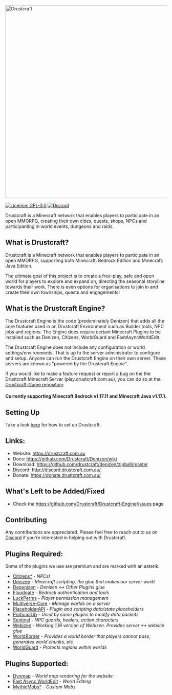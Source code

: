 <img src="https://drustcraft.com.au/images/brand.png" alt="Drustcraft" width="600"/>


[![License: GPL-3.0](https://img.shields.io/github/license/Drustcraft/Drustcraft?color=blue)](LICENSE)
[![Discord](https://img.shields.io/discord/782787130334248973.svg?color=%237289da&label=discord)](http://discord.drustcraft.com.au/)

Drustcraft is a Minecraft network that enables players to participate in an open MMORPG, creating their own cities, quests, shops, NPCs and participanting in world events, dungeons and raids.

## What is Drustcraft?
Drustcraft is a Minecraft network that enables players to participate in an open MMORPG, supporting both Minecraft: Bedrock Edition and Minecraft: Java Edition.

The ultimate goal of this project is to create a free-play, safe and open world for players to explore and expand on, directing the seasonal storyline towards their work. There is even options for organisations to join in and create their own townships, quests and engagements!

## What is the Drustcraft Engine?
The Drustcraft Engine is the code (predominately Denizen) that adds all the core features used in an Drustcraft Environment such as Builder tools, NPC jobs and regions. The Engine does require certain Minecraft Plugins to be installed such as Denizen, Citizens, WorldGuard and FastAsyncWorldEdit.

The Drustcraft Engine does not include any configuration or world settings/environments. That is up to the server administrator to configure and setup. Anyone can run the Drustcraft Engine on their own server. These servers are known as "powered by the Drustcraft Engine".

If you would like to make a feature request or report a bug on the the Drustcraft Minecraft Server (play.drustcraft.com.au), you can do so at the [Drustcraft-Game repository](https://github.com/Drustcraft/Drustcraft-Game/issues/new/choose)


#### Currently supporting Minecraft Bedrock v1.17.11 and Minecraft Java v1.17.1.

## Setting Up
Take a look [here](https://github.com/Drustcraft/Drustcraft/wiki#Setup) for how to set up Drustcraft.

## Links:
- Website: https://drustcraft.com.au
- Docs: https://github.com/Drustcraft/Denizen/wiki
- Download: https://github.com/drustcraft/denizen/zipball/master
- Discord: http://discord.drustcraft.com.au/
- Donate: https://donate.drustcraft.com.au/

## What's Left to be Added/Fixed
- Check the https://github.com/Drustcraft/Drustcraft-Engine/issues page

## Contributing
Any contributions are appreciated. Please feel free to reach out to us on [Discord](http://discord.drustcraft.com.au/) if
you're interested in helping out with Drustcraft.

## Plugins Required:
Some of the plugins we use are premium and are marked with an asterik.

- [Citizens*](https://www.spigotmc.org/resources/citizens.13811/) - *NPCs!*
- [Denizen](https://www.spigotmc.org/resources/denizen.21039/) - *Minecraft scripting, the glue that makes our server work!*
- [Depenizen](https://github.com/DenizenScript/Depenizen/blob/master/README.md) - *Denizen <-> Other Plugins glue*
- [Floodgate](http://geysermc.org) - *Bedrock authentication and tools*
- [LuckPerms](http://luckperms.net) - *Player permission management*
- [Multiverse-Core](https://www.spigotmc.org/resources/multiverse-core.390/) - *Manage worlds on a server*
- [PlaceholderAPI](https://www.spigotmc.org/resources/placeholderapi.6245/) - *Plugin and scripting data/state placeholders*
- [ProtocolLib](https://www.spigotmc.org/resources/protocollib.1997/) - *Used by some plugins to modify data packets*
- [Sentinel](https://www.spigotmc.org/resources/sentinel.22017/) - *NPC guards, healers, action characters*
- [Webizen](https://github.com/nomadjimbob/Webizen) - *Working 1.16 version of Webizen. Provides server <-> website glue*
- [WorldBorder](https://www.spigotmc.org/resources/worldborder-1-15.80466/) - *Provides a world border that players cannot pass, generates world chunks, etc*
- [WorldGuard](https://dev.bukkit.org/projects/worldguard) - *Protects regions within worlds*

## Plugins Supported:
- [Dynmap](https://www.spigotmc.org/resources/dynmap.274/) - *World map rendering for the website*
- [Fast Async WorldEdit](https://www.spigotmc.org/resources/fast-async-worldedit.13932/) - *World Editing*
- [MythicMobs*](https://www.mythicmobs.net/index.php) - *Custom Mobs*

